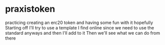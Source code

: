 # praxistoken
practicing creating an erc20 token and having some fun with it hopefully
Starting off I'll try to use a template I find online since we need to use the standard anyways and then I'll add to it
Then we'll see what we can do from there
